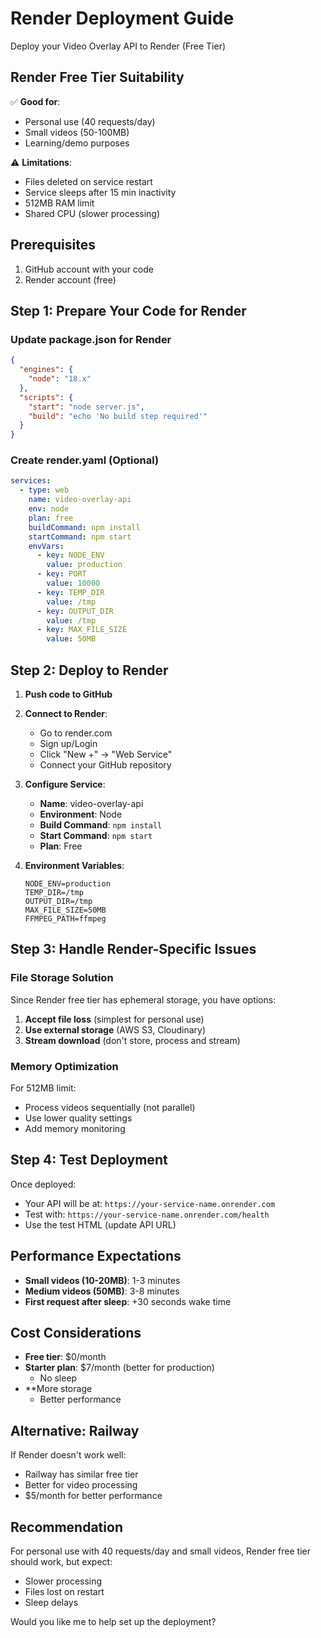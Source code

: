 # Render Deployment Guide

Deploy your Video Overlay API to Render (Free Tier)

## Render Free Tier Suitability

✅ **Good for**:
- Personal use (40 requests/day)
- Small videos (50-100MB)
- Learning/demo purposes

⚠️ **Limitations**:
- Files deleted on service restart
- Service sleeps after 15 min inactivity
- 512MB RAM limit
- Shared CPU (slower processing)

## Prerequisites

1. GitHub account with your code
2. Render account (free)

## Step 1: Prepare Your Code for Render

### Update package.json for Render

```json
{
  "engines": {
    "node": "18.x"
  },
  "scripts": {
    "start": "node server.js",
    "build": "echo 'No build step required'"
  }
}
```

### Create render.yaml (Optional)

```yaml
services:
  - type: web
    name: video-overlay-api
    env: node
    plan: free
    buildCommand: npm install
    startCommand: npm start
    envVars:
      - key: NODE_ENV
        value: production
      - key: PORT
        value: 10000
      - key: TEMP_DIR
        value: /tmp
      - key: OUTPUT_DIR
        value: /tmp
      - key: MAX_FILE_SIZE
        value: 50MB
```

## Step 2: Deploy to Render

1. **Push code to GitHub**
2. **Connect to Render**:
   - Go to render.com
   - Sign up/Login
   - Click "New +" → "Web Service"
   - Connect your GitHub repository

3. **Configure Service**:
   - **Name**: video-overlay-api
   - **Environment**: Node
   - **Build Command**: `npm install`
   - **Start Command**: `npm start`
   - **Plan**: Free

4. **Environment Variables**:
   ```
   NODE_ENV=production
   TEMP_DIR=/tmp
   OUTPUT_DIR=/tmp
   MAX_FILE_SIZE=50MB
   FFMPEG_PATH=ffmpeg
   ```

## Step 3: Handle Render-Specific Issues

### File Storage Solution

Since Render free tier has ephemeral storage, you have options:

1. **Accept file loss** (simplest for personal use)
2. **Use external storage** (AWS S3, Cloudinary)
3. **Stream download** (don't store, process and stream)

### Memory Optimization

For 512MB limit:
- Process videos sequentially (not parallel)
- Use lower quality settings
- Add memory monitoring

## Step 4: Test Deployment

Once deployed:
- Your API will be at: `https://your-service-name.onrender.com`
- Test with: `https://your-service-name.onrender.com/health`
- Use the test HTML (update API URL)

## Performance Expectations

- **Small videos (10-20MB)**: 1-3 minutes
- **Medium videos (50MB)**: 3-8 minutes
- **First request after sleep**: +30 seconds wake time

## Cost Considerations

- **Free tier**: $0/month
- **Starter plan**: $7/month (better for production)
  - No sleep
- **More storage
  - Better performance

## Alternative: Railway

If Render doesn't work well:
- Railway has similar free tier
- Better for video processing
- $5/month for better performance

## Recommendation

For personal use with 40 requests/day and small videos, Render free tier should work, but expect:
- Slower processing
- Files lost on restart
- Sleep delays

Would you like me to help set up the deployment?
